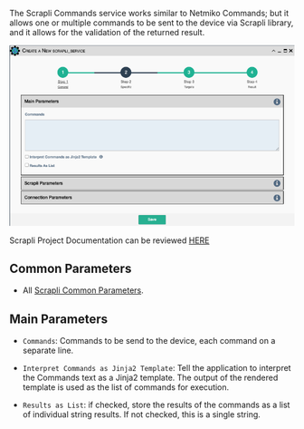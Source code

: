 The Scrapli Commands service works similar to Netmiko Commands; but it allows
one or multiple commands to be sent to the device via Scrapli library, and
it allows for the validation of the returned result.

![Scrapli Command Service](../../_static/automation/service_types/scrapli.png)

Scrapli Project Documentation can be reviewed
[HERE](https://carlmontanari.github.io/scrapli/user_guide/project_details/)

## Common Parameters

- All [Scrapli Common Parameters](scrapli_common.md).


## Main Parameters

- `Commands`: Commands to be send to the device, each command on a separate line.

- `Interpret Commands as Jinja2 Template`: Tell the application to interpret the Commands text as a Jinja2 template. The output of the rendered template is used as the list of commands for execution.

- `Results as List`: if checked, store the results of the commands as a list of 
   individual string results. If not checked, this is a single string.
    
